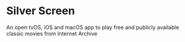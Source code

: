 # Silver Screen
An open tvOS, iOS and macOS app to play free and publicly available classic movies from Internet Archive
